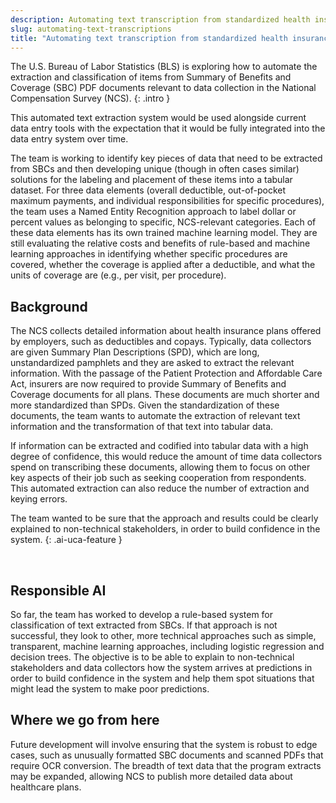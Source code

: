 ```yaml
---
description: Automating text transcription from standardized health insurance documents
slug: automating-text-transcriptions
title: "Automating text transcription from standardized health insurance documents"
---
```

The U.S. Bureau of Labor Statistics (BLS) is exploring how to automate the extraction and classification of items from Summary of Benefits and Coverage (SBC) PDF documents relevant to data collection in the National Compensation Survey (NCS). 
{: .intro }

This automated text extraction system would be used alongside current data entry tools with the expectation that it would be fully integrated into the data entry system over time.

The team is working to identify key pieces of data that need to be extracted from SBCs and then developing unique (though in often cases similar) solutions for the labeling and placement of these items into a tabular dataset. For three data elements (overall deductible, out-of-pocket maximum payments, and individual responsibilities for specific procedures), the team uses a Named Entity Recognition approach to label dollar or percent values as belonging to specific, NCS-relevant categories. Each of these data elements has its own trained machine learning model. They are still evaluating the relative costs and benefits of rule-based and machine learning approaches in identifying whether specific procedures are covered, whether the coverage is applied after a deductible, and what the units of coverage are (e.g., per visit, per procedure).


## Background
The NCS collects detailed information about health insurance plans offered by employers, such as deductibles and copays. Typically, data collectors are given Summary Plan Descriptions (SPD), which are long, unstandardized pamphlets and they are asked to extract the relevant information. With the passage of the Patient Protection and Affordable Care Act, insurers are now required to provide Summary of Benefits and Coverage documents for all plans. These documents are much shorter and more standardized than SPDs. Given the standardization of these documents, the team wants to automate the extraction of relevant text information and the transformation of that text into tabular data.

If information can be extracted and codified into tabular data with a high degree of confidence, this would reduce the amount of time data collectors spend on transcribing these documents, allowing them to focus on other key aspects of their job such as seeking cooperation from respondents. This automated extraction can also reduce the number of extraction and keying errors.


The team wanted to be sure that the approach and results could be clearly explained to non-technical stakeholders, in order to build confidence in the system.
{: .ai-uca-feature }

<br />

## Responsible AI

So far, the team has worked to develop a rule-based system for classification of text extracted from SBCs. If that approach is not successful, they look to other, more technical approaches such as simple, transparent, machine learning approaches, including logistic regression and decision trees. The objective is to be able to explain to non-technical stakeholders and data collectors how the system arrives at predictions in order to build confidence in the system and help them spot situations that might lead the system to make poor predictions.


## Where we go from here
Future development will involve ensuring that the system is robust to edge cases, such as unusually formatted SBC documents and scanned PDFs that require OCR conversion. The breadth of text data that the program extracts may be expanded, allowing NCS to publish more detailed data about healthcare plans.
